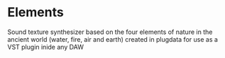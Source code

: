 # Elements
Sound texture synthesizer based on the four elements of nature in the ancient world (water, fire, air and earth) created in plugdata for use as a VST plugin inide any DAW
